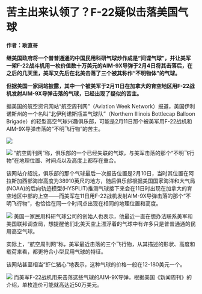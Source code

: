 # 苦主出来认领了？F-22疑似击落美国气球

**作者：耿直哥**

**继美国政府将一个普普通通的中国民用科研气球炒作成是“间谍气球”，并让美军一架F-22战斗机用一枚价值数十万美元的AIM-9X导弹于2月4日将其击落后，在之后的几天里，美军又先后在北美击落了三个被其称作“不明物体”的气球。**

**但据美国一家网站披露，其中一个被美军于2月11日在加拿大的育空地区用F-22战机发射AIM-9X导弹击落的气球，已经出现了疑似的苦主。**

据美国的航空资讯网站“航空周刊网”（Aviation Week Network）报道，美国伊利诺斯州的一个名叫“北伊利诺斯瓶盖气球队”（Northern
Illinois Bottlecap Balloon
Brigade）的轻型高空气球兴趣俱乐部，可能是2月11日那个被美军用F-22战机和AIM-9X导弹击落的“不明飞行物”的苦主。

![](https://inews.gtimg.com/news_bt/OekKXDzf9o1wepCbhPLVfvjNS_2Xt4mpJclgKKlcdO9CAAA/1000)

![](https://inews.gtimg.com/news_bt/OFV1eEU6rlNSFpjCEOUFJcp9hT87KyO4NuweosQbpT0dAAA/1000)
“航空周刊网”称，俱乐部的一个已经失联的气球，与美军击落的那个“不明飞行物”在地理位置、时间点以及高度上都存在重合。

该网站介绍说，俱乐部的那个气球最后一次报告位置是2月10日，当时其位置在阿拉斯加西部海岸高度为38910英尺的地方，随后俱乐部根据美国国家海洋和大气局(NOAA)的后向轨迹模型(HYSPLIT)推测气球接下来会在11日时出现在加拿大的育空地区中部的上空——而美军在11日用F-22战机发射AIM-9X导弹击落的那个“不明飞行物”，也恰恰在同一个时间点出现在相同的地理位置和高度。

![](https://inews.gtimg.com/news_bt/OqRcD8Dy6XepFXW3-yLtqVsjb2loNyMRmQwS04k8xLBr0AA/1000)
美国一家民用科研气球公司的创始人也表示，他最近一直在想办法联系美军和美国联邦调查局，想提醒他们北美天空上漂浮着的气球中有许多只是普普通通的民用高空气球。

实际上，“航空周刊网”称，美军最近击落的三个飞行物，从其描述的形状、高度和载荷来看，都更符合小型民用气球的特征。

该网站甚至相当“虾仁猪心”地表示，这种气球的价格一般在12-180美元一个。

![](https://inews.gtimg.com/news_bt/OmF46cfiACLpuoHb5KwOiEAB8PFC3SzvpUQVtEA__C3KQAA/1000)
而美军F-22战机用来击落这些气球的AIM-9X导弹，根据美国《新闻周刊》的介绍，单枚造价可能就高达近50万美元。

